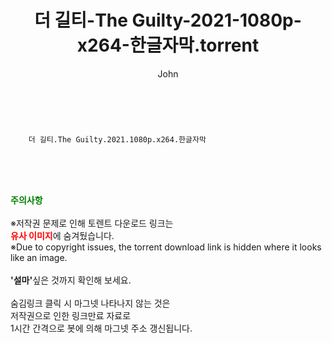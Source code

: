 ﻿---
layout: post
title:  "    더 길티-The Guilty-2021-1080p-x264-한글자막.torrent"
author: John
categories: [ 넷플릭스 ]
tags: [  ]
image:  
description: "    더 길티-The Guilty-2021-1080p-x264-한글자막 torrent 정보 공유"
toc: true
toc_sticky: true
---

<br>

        더 길티.The Guilty.2021.1080p.x264.한글자막 
    
<br><br><br>
<p data-ke-size="size16"><b><span style="color: green;">주의사항</span></b><br /><br />※저작권 문제로 인해 토렌트 다운로드 링크는<br /><b><span style="color: red;">유사 이미지</span></b>에 숨겨뒀습니다.<br />※Due to copyright issues, the torrent download link is hidden where it looks like an image.<br /><br /><b>'설마'</b>싶은 것까지 확인해 보세요.<br /><br />숨김링크 클릭 시 마그넷 나타나지 않는 것은<br />저작권으로 인한 링크만료 자료로<br />1시간 간격으로 봇에 의해 마그넷 주소 갱신됩니다.</p>

